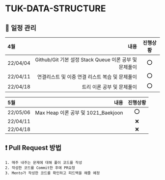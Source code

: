 # TUK-DATA-STRUCTURE

## 📌 일정 관리

| 4월      |                                                   내용 | 진행상황 |
| :------- | -----------------------------------------------------: | :------: |
| 22/04/04 | Github/Git 기본 설정 Stack Queue 이론 공부 및 문제풀이 |    ⭕️    |
| 22/04/11 |        연결리스트 및 이중 연결 리스트 복습 및 문제풀이 |    ⭕️    |
| 22/04/18 |                             트리 이론 공부 및 문제풀이 |    ⭕️    |


| 5월      |                                                   내용 | 진행상황 |
| :------- | -----------------------------------------------------: | :------: |
| 22/05/06 | Max Heap 이론 공부 및 1021_Baekjoon |    ⭕️    |
| 22/04/11 |         |    ❌    |
| 22/04/18 |                              |    ❌    |

## ❗️ Pull Request 방법

```
1. 매주 내주는 문제에 대해 풀이 코드를 작성
2. 작성한 코드를 Commit한 후에 PR요청
3. Mento가 작성한 코드를 확인하고 피드백을 해줄 예정
```

